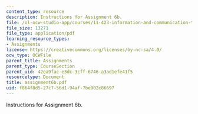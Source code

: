 ```yaml
---
content_type: resource
description: Instructions for Assignment 6b.
file: /ol-ocw-studio-app/courses/11-423-information-and-communication-technologies-in-community-development-spring-2004/f864f8d527c756d194af7be902c86697_assignment6b.pdf
file_size: 13271
file_type: application/pdf
learning_resource_types:
- Assignments
license: https://creativecommons.org/licenses/by-nc-sa/4.0/
ocw_type: OCWFile
parent_title: Assignments
parent_type: CourseSection
parent_uid: 42ea9fac-e3dc-3cff-6746-a3ad1efe41f5
resourcetype: Document
title: assignment6b.pdf
uid: f864f8d5-27c7-56d1-94af-7be902c86697
---
```

Instructions for Assignment 6b.